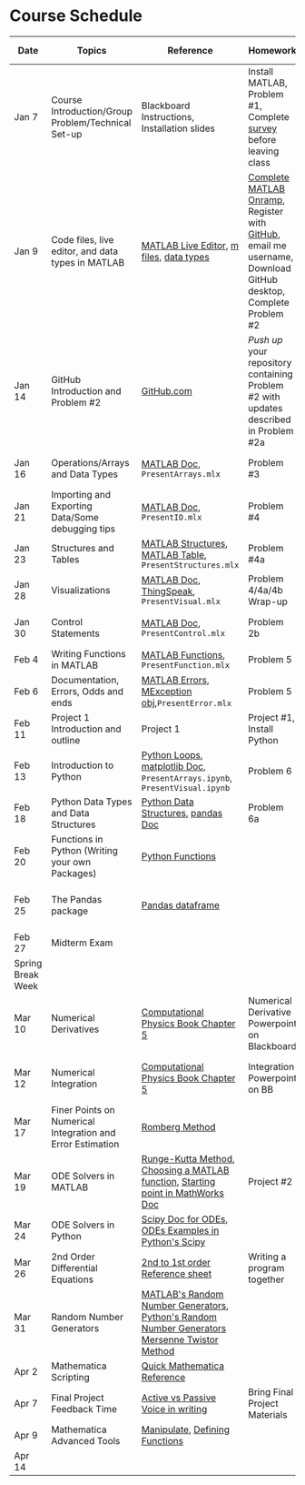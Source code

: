 # Course Schedule

|Date |	Topics | Reference | Homework | By Class time|
|-----| -----|-----|-----|-----|
|Jan 7 | Course Introduction/Group Problem/Technical Set-up | Blackboard Instructions, Installation slides | Install MATLAB, Problem #1, Complete [survey](https://www.surveymonkey.com/r/FN9Z6WM) before leaving class||
|Jan 9 |	Code files, live editor, and data types in MATLAB | [MATLAB Live Editor](https://www.mathworks.com/help/matlab/matlab_prog/format-live-scripts.html), [m files](http://ctms.engin.umich.edu/CTMS/index.php?aux=Extras_Mfile), [data types](https://www.mathworks.com/help/matlab/data-types.html)| [Complete MATLAB Onramp](https://matlabacademy.mathworks.com/), Register with [GitHub](https://github.com), email me username, Download GitHub desktop, Complete Problem #2 |MATLAB should be installed, Problem #1 should be submitted|
|Jan 14	| GitHub Introduction and Problem #2 |	[GitHub.com](https://github.com)	| *Push up* your repository containing Problem #2 with updates described in Problem #2a|GitHub Desktop should be installed, MATLAB Onramp completed and certificate sent|
|Jan 16	| Operations/Arrays and Data Types	| [MATLAB Doc](https://www.mathworks.com/help/matlab/matrices-and-arrays.html), `PresentArrays.mlx`| Problem #3 |Problem #2/2a Finished	|
|Jan 21	| Importing and Exporting Data/Some debugging tips	|[MATLAB Doc](https://www.mathworks.com/help/matlab/data_analysis/importing-and-exporting-data.html), `PresentIO.mlx` | Problem #4 |	Problem #3 Finished |
| Jan 23 |Structures and Tables | [MATLAB Structures](https://www.mathworks.com/help/matlab/matlab_prog/create-a-structure-array.html), [MATLAB Table](https://www.mathworks.com/help/matlab/tables.html), `PresentStructures.mlx` | Problem #4a | |
|Jan 28	| Visualizations		|[MATLAB Doc](https://www.mathworks.com/products/matlab/plot-gallery.html), [ThingSpeak](https://www.mathworks.com/help/thingspeak/index.html?s_tid=CRUX_lftnav), `PresentVisual.mlx`| Problem 4/4a/4b Wrap-up||
|Jan 30 | Control Statements |  [MATLAB Doc](http://www.mathworks.com/help/matlab/), `PresentControl.mlx`| Problem 2b | Problem 4/4a/4b Finished	|	
|Feb 4 |	Writing Functions in MATLAB | [MATLAB Functions](https://www.mathworks.com/help/matlab/ref/function.html), `PresentFunction.mlx` | Problem 5|		|
|Feb 6 | Documentation, Errors, Odds and ends| [MATLAB Errors](https://www.mathworks.com/help/matlab/error-handling.html), [MException obj](https://www.mathworks.com/help/matlab/matlab_prog/capture-information-about-errors.html),`PresentError.mlx`|Problem 5 |Problem 2b finished|
|Feb 11 | Project 1 Introduction and outline | Project 1 | Project #1, Install Python | Problem 5 finished |
|Feb 13 |Introduction to Python | [Python Loops](https://docs.python.org/3/tutorial/controlflow.html), [matplotlib Doc](https://matplotlib.org/users/pyplot_tutorial.html), `PresentArrays.ipynb`, `PresentVisual.ipynb` |Problem 6 | Python Installed|
|Feb 18 | Python Data Types and Data Structures|[Python Data Structures](https://docs.python.org/3/tutorial/datastructures.html), [pandas Doc](http://pandas.pydata.org/pandas-docs/stable/)  | Problem 6a||
|Feb 20|Functions in Python (Writing your own Packages) | [Python Functions](https://www.tutorialspoint.com/python/python_functions.htm)|||
|Feb 25| The Pandas package|[Pandas dataframe](https://pandas.pydata.org/pandas-docs/stable/reference/api/pandas.DataFrame.html)||Email Final Project Topic |
|Feb 27| Midterm Exam ||||
|Spring Break Week| ||||
|Mar 10 |Numerical Derivatives | [Computational Physics Book Chapter 5](http://www-personal.umich.edu/~mejn/cp/chapters/int.pdf) | Numerical Derivative Powerpoint on Blackboard||
|Mar 12 |Numerical Integration|[Computational Physics Book Chapter 5](http://www-personal.umich.edu/~mejn/cp/chapters/int.pdf)| Integration Powerpoint on BB|Final Project Outline Due|
|Mar 17 | Finer Points on Numerical Integration and Error Estimation |[Romberg Method](https://en.wikipedia.org/wiki/Romberg%27s_method)|	|Project #1 Due|
|Mar 19 |ODE Solvers in MATLAB	| [Runge-Kutta Method](https://en.wikipedia.org/wiki/Runge%E2%80%93Kutta_methods), [Choosing a MATLAB function](https://www.mathworks.com/help/matlab/math/choose-an-ode-solver.html), [Starting point in MathWorks Doc](https://www.mathworks.com/help/matlab/ordinary-differential-equations.html)|Project #2||
|Mar 24 | ODE Solvers	in Python	|[Scipy Doc for ODEs](https://docs.scipy.org/doc/scipy/reference/integrate.html), [ODEs Examples in Python's Scipy](https://apmonitor.com/pdc/index.php/Main/SolveDifferentialEquations)| ||
|Mar 26 | 2nd Order Differential Equations | [2nd to 1st order Reference sheet](https://projects.ncsu.edu/crsc/events/ugw05/slides/root_handout2.pdf)| Writing a program together||
|Mar 31 |Random Number Generators | [MATLAB's Random Number Generators](https://www.mathworks.com/help/matlab/random-number-generation.html), [Python's Random Number Generators](https://machinelearningmastery.com/how-to-generate-random-numbers-in-python) [Mersenne Twistor Method](https://en.wikipedia.org/wiki/Mersenne_Twister)|||
|Apr 2 | Mathematica Scripting	|[Quick Mathematica Reference](http://www.wolfram.com/language/fast-introduction-for-programmers/en/options/)| 		||Final Project First Draft Due|
|Apr 7	| Final Project Feedback Time	|[Active vs Passive Voice in writing](https://www.yourdictionary.com/index.php/pdf/articles/192.activevspassivevoice.pdf) | Bring Final Project Materials||Projet #2 Due|
|Apr 9	|Mathematica Advanced Tools	|[Manipulate](https://reference.wolfram.com/language/tutorial/IntroductionToManipulate.html), [Defining Functions](https://reference.wolfram.com/language/tutorial/DefiningFunctions.html)|||
|Apr 14|  ||||

<!----
| Feb 4 | Functions in Python (Writing your own Packages) |[Python Functions](https://www.tutorialspoint.com/python/python_functions.htm), [matploblib animations](https://matplotlib.org/api/animation_api.html) | |
| Feb 6 | Documentation, Errors, Odds and ends| [MATLAB Errors](https://www.mathworks.com/help/matlab/error-handling.html), [MException obj](https://www.mathworks.com/help/matlab/matlab_prog/capture-information-about-errors.html), [Python Error Handling](https://realpython.com/python-exceptions/)|BB Powerpoint: Good Programming Practices
, [Python Data Structures](https://docs.python.org/3/tutorial/datastructures.html), [Pandas dataframe](https://pandas.pydata.org/pandas-docs/stable/reference/api/pandas.DataFrame.html)	
Feb 13 |Numerical Derivatives | [Computational Physics Book Chapter 5](http://www-personal.umich.edu/~mejn/cp/chapters/int.pdf) | Numerical Derivative Powerpoint on Blackboard
Feb 18 |Numerical Integration		|[Computational Physics Book Chapter 5](http://www-personal.umich.edu/~mejn/cp/chapters/int.pdf)| Integration Powerpoint on BB
Feb 20 | Finer Points on Numerical Integration and Error Estimation |[Romberg Method](https://en.wikipedia.org/wiki/Romberg%27s_method)| Final Project Topic Due by 5pm	
Feb 25 |Work Day		
Feb 27| Midterm		
Spring Break
Mar 10 |ODE Solvers	| [Runge-Kutta Method](https://en.wikipedia.org/wiki/Runge%E2%80%93Kutta_methods), [Choosing a MATLAB function](https://www.mathworks.com/help/matlab/math/choose-an-ode-solver.html), [Starting point in MathWorks Doc](https://www.mathworks.com/help/matlab/ordinary-differential-equations.html)
Mar 12 | ODE Solvers		|[Scipy Doc for ODEs](https://docs.scipy.org/doc/scipy/reference/integrate.html), [ODEs Examples in Python's Scipy](https://apmonitor.com/pdc/index.php/Main/SolveDifferentialEquations)| Final Project Summary Due
Mar 17 | 2nd Order Differential Equations | [2nd to 1st order Reference sheet](https://projects.ncsu.edu/crsc/events/ugw05/slides/root_handout2.pdf)| Writing a program together
Mar 19 |Random Number Generators | [MATLAB's Random Number Generators](https://www.mathworks.com/help/matlab/random-number-generation.html), [Python's Random Number Generators](https://machinelearningmastery.com/how-to-generate-random-numbers-in-python) [Mersenne Twistor Method](https://en.wikipedia.org/wiki/Mersenne_Twister)
Mar 24 | Drawing Random Numbers from distributions |[Distributions in MATLAB](https://www.mathworks.com/help/stats/prob.normaldistribution.random.html)|	Download the MATLAB's Statistics and Machine Learning Toolbox
Mar 26 | Mathematica Scripting	|[Quick Mathematica Reference](http://www.wolfram.com/language/fast-introduction-for-programmers/en/options/)| Final Project First Draft Due		
Mar 31	| Final Project Feedback Time	|[Active vs Passive Voice in writing](https://www.yourdictionary.com/index.php/pdf/articles/192.activevspassivevoice.pdf) | Bring Final Project Materials
Apr 2	|Mathematica Advanced Tools	|[Manipulate](https://reference.wolfram.com/language/tutorial/IntroductionToManipulate.html), [Defining Functions](https://reference.wolfram.com/language/tutorial/DefiningFunctions.html)|
Apr 7	|		
Apr 9	|		
Apr 14 |
[pandas Doc](http://pandas.pydata.org/pandas-docs/stable/)
,
[Python Bitwise Operators](https://wiki.python.org/moin/BitwiseOperators)
[matplotlib Doc](https://matplotlib.org/users/pyplot_tutorial.html) 
BB Powerpoint: Good Programming Practices
